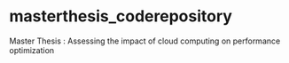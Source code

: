 # masterthesis_coderepository
Master Thesis : Assessing the impact of cloud computing on performance optimization
